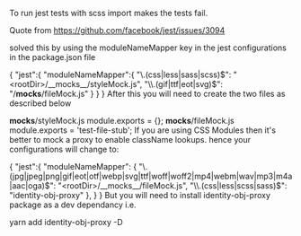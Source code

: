 To run jest tests with scss import makes the tests fail.





Quote from https://github.com/facebook/jest/issues/3094


 solved this by using the moduleNameMapper key in the jest configurations in the package.json file

{
   "jest":{
        "moduleNameMapper":{
             "\\.(css|less|sass|scss)$": "<rootDir>/__mocks__/styleMock.js",
             "\\.(gif|ttf|eot|svg)$": "<rootDir>/__mocks__/fileMock.js"
        }
   }
}
After this you will need to create the two files as described below

__mocks__/styleMock.js
module.exports = {};
__mocks__/fileMock.js
module.exports = 'test-file-stub';
If you are using CSS Modules then it's better to mock a proxy to enable className lookups.
hence your configurations will change to:

{
  "jest":{
     "moduleNameMapper": {
      "\\.(jpg|jpeg|png|gif|eot|otf|webp|svg|ttf|woff|woff2|mp4|webm|wav|mp3|m4a|aac|oga)$": "<rootDir>/__mocks__/fileMock.js",
      "\\.(css|less|scss|sass)$": "identity-obj-proxy"
    },
  }
}
But you will need to install identity-obj-proxy package as a dev dependancy i.e.

yarn add identity-obj-proxy -D